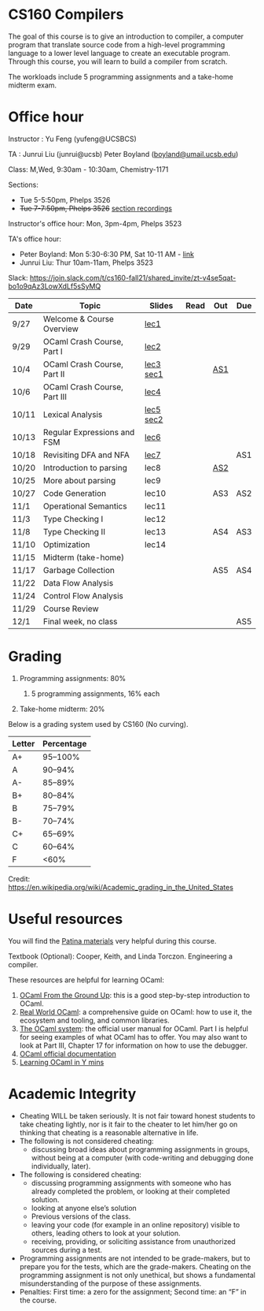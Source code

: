 # CS160 Compilers

The goal of this course is to give an introduction to compiler, a computer program that translate source code from a high-level programming language to a lower level language to create an executable program.
Through this course, you will learn to build a compiler from scratch.

The workloads include 5 programming assignments and a take-home midterm exam.

# Office hour
Instructor : Yu Feng (yufeng@UCSBCS)

TA : Junrui Liu (junrui@ucsb) Peter Boyland (boyland@umail.ucsb.edu)

Class: M,Wed, 9:30am - 10:30am, Chemistry-1171

Sections:
- Tue 5-5:50pm, Phelps 3526 
- ~~Tue 7-7:50pm, Phelps 3526~~ [section recordings](https://www.youtube.com/watch?v=pXnUNXwcN_w&list=PLjN472_C9abru9P1SFMKJKRFe335R-Hlf)

Instructor's office hour: Mon, 3pm-4pm, Phelps 3523

TA's office hour:
- Peter Boyland: Mon 5:30-6:30 PM, Sat 10-11 AM - [link](https://ucsb.zoom.us/j/4548352156?pwd=Wkc1VXVOY3ROaEJZYlpXcUVRQkhIdz09)
- Junrui Liu: Thur 10am-11am, Phelps 3523

Slack: https://join.slack.com/t/cs160-fall21/shared_invite/zt-v4se5qat-bo1o9qAz3LowXdLf5sSyMQ


| Date  | Topic                                         | Slides | Read | Out | Due |
|-------|-----------------------------------------------|--------|------|-----|-----|
| 9/27  | Welcome & Course Overview                                  |  [lec1](lectures/lecture1.pdf)     |      |     |     |
| 9/29  | OCaml Crash Course, Part I                                  |  [lec2](lectures/lecture2.pdf)      |      |     |     |
| 10/4  | OCaml Crash Course, Part II          |  [lec3](lectures/lecture3.pdf) [sec1](https://docs.google.com/presentation/d/1dn9KsnKd55hK6Nmzu2Y1w7sHjNQuuEo9mF4HHkJkhso/edit?usp=sharing)     |     |  [AS1](https://junrui-liu.github.io/patina/assignments/as1.html)   |    |
| 10/6  | OCaml Crash Course, Part III             |  [lec4](lectures/lecture4.pdf)       |     |  |     |
| 10/11  | Lexical Analysis                |  [lec5](lectures/lecture5.pdf)  [sec2](./sections/sec02/)   |      |     |     |
| 10/13 | Regular Expressions and FSM                           |  [lec6](lectures/lecture6.pdf)     |      |   |     |
| 10/18 | Revisiting DFA and NFA                            |  [lec7](lectures/lecture7.pdf)      |      |       |  AS1  |
| 10/20 | Introduction to parsing                          |  lec8      |      | [AS2](https://junrui-liu.github.io/patina/assignments/as2.html)  |    |
| 10/25 |    More about parsing                      |  lec9      |     |     |   |
| 10/27 |     Code Generation    | lec10        |      |   AS3 |  AS2  |
| 11/1 |    Operational Semantics       | lec11        |      |    |  |
| 11/3 | Type Checking I   |  lec12       |      |     |    |
| 11/8 |  Type Checking II                     |  lec13       |      |  AS4   |  AS3   |
| 11/10  |  Optimization   | lec14        |      | |     |
| 11/15  | Midterm (take-home)|        |      |     |     |
| 11/17  | Garbage Collection |        |      |  AS5   |  AS4   |
| 11/22 | Data Flow Analysis                       |         |       |     |     |
| 11/24 | Control Flow Analysis                |        |      |     | |
| 11/29 | Course Review        |         |      |     |    |
| 12/1  | Final week, no class                                 |        |      |     |  AS5  |


# Grading

1. Programming assignments: 80%
    1. 5 programming assignments, 16% each

2. Take-home midterm: 20%

  

Below is a grading system used by CS160 (No curving).

| Letter | Percentage |
|--------|------------|
| A+     | 95–100%    |
| A      | 90–94%     |
| A-     | 85–89%     |
| B+     | 80–84%     |
| B      | 75–79%     |
| B-     | 70–74%     |
| C+     | 65–69%     |
| C      | 60–64%     |
| F      | <60%       |

Credit: https://en.wikipedia.org/wiki/Academic_grading_in_the_United_States


# Useful resources

You will find the [Patina materials](https://junrui-liu.github.io/patina) very helpful during
this course.

Textbook (Optional): Cooper, Keith, and Linda Torczon. Engineering a compiler.

These resources are helpful for learning OCaml:

1. [OCaml From the Ground Up](https://ocamlbook.org/): this is a good
   step-by-step introduction to OCaml.
2. [Real World OCaml](https://dev.realworldocaml.org/guided-tour.html): a
   comprehensive guide on OCaml: how to use it, the ecosystem and tooling, and
   common libraries.
3. [The OCaml system](https://ocaml.org/releases/4.11/htmlman/index.html): the
   official user manual for OCaml. Part I is helpful for seeing examples of what
   OCaml has to offer. You may also want to look at Part III, Chapter 17 for
   information on how to use the debugger.
4. [OCaml official documentation](https://ocaml.org/learn/)
5. [Learning OCaml in Y mins](https://learnxinyminutes.com/docs/ocaml/)


# Academic Integrity
- Cheating WILL be taken seriously. It is not fair toward honest students to take cheating lightly, nor is it fair to the cheater to let him/her go on thinking that cheating is a reasonable alternative in life.
- The following is not considered cheating:
   - discussing broad ideas about programming assignments in groups, without being at a computer (with code-writing and debugging done individually, later).
- The following is considered cheating:
   - discussing programming assignments with someone who has already completed the problem, or looking at their completed solution.
   - looking at anyone else’s solution
   - Previous versions of the class.
   - leaving your code (for example in an online repository) visible to others, leading others to look at your solution.
   - receiving, providing, or soliciting assistance from unauthorized sources during a test.
- Programming assignments are not intended to be grade-makers, but to prepare you for the tests, which are the grade-makers. Cheating on the programming assignment is not only unethical, but shows a fundamental misunderstanding of the purpose of these assignments.
- Penalties: First time: a zero for the assignment; Second time: an “F” in the course.



